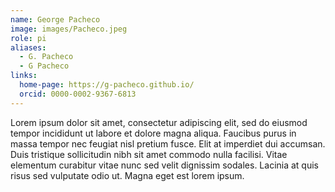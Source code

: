 ```yaml
---
name: George Pacheco
image: images/Pacheco.jpeg
role: pi
aliases:
  - G. Pacheco
  - G Pacheco
links:
  home-page: https://g-pacheco.github.io/
  orcid: 0000-0002-9367-6813
---
```


Lorem ipsum dolor sit amet, consectetur adipiscing elit, sed do eiusmod tempor incididunt ut labore et dolore magna aliqua.
Faucibus purus in massa tempor nec feugiat nisl pretium fusce.
Elit at imperdiet dui accumsan.
Duis tristique sollicitudin nibh sit amet commodo nulla facilisi.
Vitae elementum curabitur vitae nunc sed velit dignissim sodales.
Lacinia at quis risus sed vulputate odio ut.
Magna eget est lorem ipsum.
